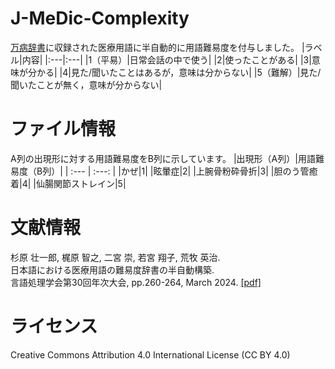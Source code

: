 # J-MeDic-Complexity
[万病辞書](https://sociocom.naist.jp/manbyou-dic/)に収録された医療用語に半自動的に用語難易度を付与しました。
|ラベル|内容|
|:---|:---|
|1（平易）|日常会話の中で使う|
|2|使ったことがある|
|3|意味が分かる|
|4|見た/聞いたことはあるが，意味は分からない|
|5（難解）|見た/聞いたことが無く，意味が分からない|

# ファイル情報
A列の出現形に対する用語難易度をB列に示しています。
|出現形（A列）|用語難易度（B列）|
| :--- | :---: |
|かぜ|1|
|眩暈症|2|
|上腕骨粉砕骨折|3|
|胆のう管癒着|4|
|仙腸関節ストレイン|5|

# 文献情報
杉原 壮一郎, 梶原 智之, 二宮 崇, 若宮 翔子, 荒牧 英治. <br>
日本語における医療用語の難易度辞書の半自動構築. <br>
言語処理学会第30回年次大会, pp.260-264, March 2024. [[pdf]](https://www.anlp.jp/proceedings/annual_meeting/2024/pdf_dir/P1-22.pdf)

# ライセンス
Creative Commons Attribution 4.0 International License (CC BY 4.0)
